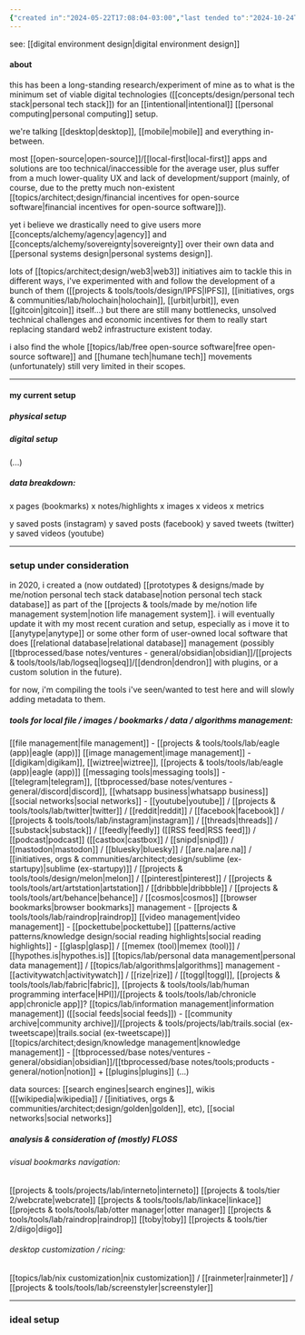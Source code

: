```yaml
---
{"created in":"2024-05-22T17:08:04-03:00","last tended to":"2024-10-24T21:59:42-03:00","tags":["experiment","research","design","technology","lab"],"aliases":["tech stack","tech stack;setup","intentional tech stack;setup","minimum viable intentional tech stack;setup"],"created":"2024-05-22T17:08:04.058-03:00","updated":"2024-11-22T19:42:28.582-03:00","dg-publish":true,"permalink":"/experiments/made-by-me/lab/minimum-viable-intentional-personal-tech-stack-setup/","dgPassFrontmatter":true}
---
```


see: [[digital environment design\|digital environment design]]

#### about

this has been a long-standing research/experiment of mine as to what is the minimum set of viable digital technologies ([[concepts/design/personal tech stack\|personal tech stack]]) for an [[intentional\|intentional]] [[personal computing\|personal computing]] setup.

we're talking [[desktop\|desktop]], [[mobile\|mobile]] and everything in-between.

most [[open-source\|open-source]]/[[local-first\|local-first]] apps and solutions are too technical/inaccessible for the average user, plus suffer from a much lower-quality UX and lack of development/support (mainly, of course, due to the pretty much non-existent [[topics/architect;design/financial incentives for open-source software\|financial incentives for open-source software]]).

yet i believe we drastically need to give users more [[concepts/alchemy/agency\|agency]] and [[concepts/alchemy/sovereignty\|sovereignty]] over their own data and [[personal systems design\|personal systems design]].

lots of [[topics/architect;design/web3\|web3]] initiatives aim to tackle this in different ways, i've experimented with and follow the development of a bunch of them ([[projects & tools/tools/design/IPFS\|IPFS]], [[initiatives, orgs & communities/lab/holochain\|holochain]], [[urbit\|urbit]], even [[gitcoin\|gitcoin]] itself...) but there are still many bottlenecks, unsolved technical challenges and economic incentives for them to really start replacing standard web2 infrastructure existent today.

i also find the whole [[topics/lab/free open-source software\|free open-source software]] and [[humane tech\|humane tech]] movements (unfortunately) still very limited in their scopes.

---
#### my current setup

##### physical setup

##### digital setup
(...)

##### data breakdown:

x pages (bookmarks)
x notes/highlights
x images
x videos
x metrics

y saved posts (instagram)
y saved posts (facebook)
y saved tweets (twitter)
y saved videos (youtube)

---
### setup under consideration

in 2020, i created a (now outdated) [[prototypes & designs/made by me/notion personal tech stack database\|notion personal tech stack database]] as part of the [[projects & tools/made by me/notion life management system\|notion life management system]]. i will eventually update it with my most recent curation and setup, especially as i move it to [[anytype\|anytype]] or some other form of user-owned local software that does [[relational database\|relational database]] management (possibly [[tbprocessed/base notes/ventures - general/obsidian\|obsidian]]/[[projects & tools/tools/lab/logseq\|logseq]]/[[dendron\|dendron]] with plugins, or a custom solution in the future).

for now, i'm compiling the tools i've seen/wanted to test here and will slowly adding metadata to them.

##### tools for local file / images / bookmarks / data / algorithms management:

[[file management\|file management]] - [[projects & tools/tools/lab/eagle (app)\|eagle (app)]]
[[image management\|image management]] - [[digikam\|digikam]], [[wiztree\|wiztree]], [[projects & tools/tools/lab/eagle (app)\|eagle (app)]]
[[messaging tools\|messaging tools]] - [[telegram\|telegram]], [[tbprocessed/base notes/ventures - general/discord\|discord]], [[whatsapp business\|whatsapp business]]
[[social networks\|social networks]] - [[youtube\|youtube]] / [[projects & tools/tools/lab/twitter\|twitter]] / [[reddit\|reddit]] / [[facebook\|facebook]] / [[projects & tools/tools/lab/instagram\|instagram]] / [[threads\|threads]] / [[substack\|substack]] / [[feedly\|feedly]] ([[RSS feed\|RSS feed]]) / [[podcast\|podcast]] ([[castbox\|castbox]] / [[snipd\|snipd]]) / [[mastodon\|mastodon]] / [[bluesky\|bluesky]] / [[are.na\|are.na]] / [[initiatives, orgs & communities/architect;design/sublime (ex-startupy)\|sublime (ex-startupy)]] / [[projects & tools/tools/design/melon\|melon]] / [[pinterest\|pinterest]] / [[projects & tools/tools/art/artstation\|artstation]] / [[dribbble\|dribbble]] / [[projects & tools/tools/art/behance\|behance]] / [[cosmos\|cosmos]]
[[browser bookmarks\|browser bookmarks]] management - [[projects & tools/tools/lab/raindrop\|raindrop]]
[[video management\|video management]] - [[pockettube\|pockettube]]
[[patterns/active patterns/knowledge design/social reading highlights\|social reading highlights]] - [[glasp\|glasp]] / [[memex (tool)\|memex (tool)]] / [[hypothes.is\|hypothes.is]]
[[topics/lab/personal data management\|personal data management]] / [[topics/lab/algorithms\|algorithms]] management - [[activitywatch\|activitywatch]] / [[rize\|rize]] / [[toggl\|toggl]], [[projects & tools/tools/lab/fabric\|fabric]], [[projects & tools/tools/lab/human programming interface\|HPI]]/[[projects & tools/tools/lab/chronicle app\|chronicle app]]?
[[topics/lab/information management\|information management]] ([[social feeds\|social feeds]]) - [[community archive\|community archive]]/[[projects & tools/projects/lab/trails.social (ex-tweetscape)\|trails.social (ex-tweetscape)]]
[[topics/architect;design/knowledge management\|knowledge management]] - [[tbprocessed/base notes/ventures - general/obsidian\|obsidian]]/[[tbprocessed/base notes/tools;products - general/notion\|notion]] + [[plugins\|plugins]]
(...)

data sources: [[search engines\|search engines]], wikis ([[wikipedia\|wikipedia]] / [[initiatives, orgs & communities/architect;design/golden\|golden]], etc), [[social networks\|social networks]]

##### analysis & consideration of (mostly) FLOSS

###### visual bookmarks navigation:
[[projects & tools/projects/lab/interneto\|interneto]]
[[projects & tools/tier 2/webcrate\|webcrate]]
[[projects & tools/tools/lab/linkace\|linkace]]
[[projects & tools/tools/lab/otter manager\|otter manager]]
[[projects & tools/tools/lab/raindrop\|raindrop]]
[[toby\|toby]]
[[projects & tools/tier 2/diigo\|diigo]]

###### desktop customization / ricing:
[[topics/lab/nix customization\|nix customization]] / [[rainmeter\|rainmeter]] / [[projects & tools/tools/lab/screenstyler\|screenstyler]]



-----

### ideal setup
